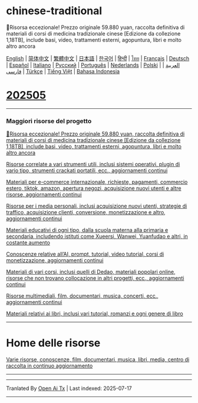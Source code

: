 # chinese-traditional
🎁Risorsa eccezionale! Prezzo originale 59.880 yuan, raccolta definitiva di materiali di corsi di medicina tradizionale cinese [Edizione da collezione 1,18TB], include basi, video, trattamenti esterni, agopuntura, libri e molto altro ancora

[English](https://openaitx.github.io/view.html?user=mswnlz&project=chinese-traditional&lang=en) | [简体中文](https://openaitx.github.io/view.html?user=mswnlz&project=chinese-traditional&lang=zh-CN) | [繁體中文](https://openaitx.github.io/view.html?user=mswnlz&project=chinese-traditional&lang=zh-TW) | [日本語](https://openaitx.github.io/view.html?user=mswnlz&project=chinese-traditional&lang=ja) | [한국어](https://openaitx.github.io/view.html?user=mswnlz&project=chinese-traditional&lang=ko) | [हिन्दी](https://openaitx.github.io/view.html?user=mswnlz&project=chinese-traditional&lang=hi) | [ไทย](https://openaitx.github.io/view.html?user=mswnlz&project=chinese-traditional&lang=th) | [Français](https://openaitx.github.io/view.html?user=mswnlz&project=chinese-traditional&lang=fr) | [Deutsch](https://openaitx.github.io/view.html?user=mswnlz&project=chinese-traditional&lang=de) | [Español](https://openaitx.github.io/view.html?user=mswnlz&project=chinese-traditional&lang=es) | [Italiano](https://openaitx.github.io/view.html?user=mswnlz&project=chinese-traditional&lang=it) | [Русский](https://openaitx.github.io/view.html?user=mswnlz&project=chinese-traditional&lang=ru) | [Português](https://openaitx.github.io/view.html?user=mswnlz&project=chinese-traditional&lang=pt) | [Nederlands](https://openaitx.github.io/view.html?user=mswnlz&project=chinese-traditional&lang=nl) | [Polski](https://openaitx.github.io/view.html?user=mswnlz&project=chinese-traditional&lang=pl) | [العربية](https://openaitx.github.io/view.html?user=mswnlz&project=chinese-traditional&lang=ar) | [فارسی](https://openaitx.github.io/view.html?user=mswnlz&project=chinese-traditional&lang=fa) | [Türkçe](https://openaitx.github.io/view.html?user=mswnlz&project=chinese-traditional&lang=tr) | [Tiếng Việt](https://openaitx.github.io/view.html?user=mswnlz&project=chinese-traditional&lang=vi) | [Bahasa Indonesia](https://openaitx.github.io/view.html?user=mswnlz&project=chinese-traditional&lang=id)

# [202505](https://raw.githubusercontent.com/mswnlz/chinese-traditional/main/202505.md)


---------------
### Maggiori risorse del progetto

[🎁Risorsa eccezionale! Prezzo originale 59.880 yuan, raccolta definitiva di materiali di corsi di medicina tradizionale cinese [Edizione da collezione 1,18TB], include basi, video, trattamenti esterni, agopuntura, libri e molto altro ancora](https://github.com/mswnlz/chinese-traditional)

[Risorse correlate a vari strumenti utili, inclusi sistemi operativi, plugin di vario tipo, strumenti crackati portatili, ecc., aggiornamenti continui](https://github.com/mswnlz/tools)


[Materiali per e-commerce internazionale, richieste, pagamenti, commercio estero, tiktok, amazon, apertura negozi, acquisizione nuovi utenti e altre risorse, aggiornamenti continui](https://github.com/mswnlz/cross-border)

[Risorse per i media personali, inclusi acquisizione nuovi utenti, strategie di traffico, acquisizione clienti, conversione, monetizzazione e altro, aggiornamenti continui](https://github.com/mswnlz/self-media)

[Materiali educativi di ogni tipo, dalla scuola materna alla primaria e secondaria, includendo istituti come Xueersi, Wanwei, Yuanfudao e altri, in costante aumento](https://github.com/mswnlz/edu-knowlege)

[Conoscenze relative all’AI, prompt, tutorial, video tutorial, corsi di monetizzazione, aggiornamenti continui](https://github.com/mswnlz/AIknowledge)

[Materiali di vari corsi, inclusi quelli di Dedao, materiali popolari online, risorse che non trovano collocazione in altri progetti, ecc., aggiornamenti continui](https://github.com/mswnlz/curriculum)

[Risorse multimediali, film, documentari, musica, concerti, ecc., aggiornamenti continui](https://github.com/mswnlz/movies)

[Materiali relativi ai libri, inclusi vari tutorial, romanzi e ogni genere di libro](https://github.com/mswnlz/book)


---------------

# Home delle risorse
[Varie risorse, conoscenze, film, documentari, musica, libri, media, centro di raccolta in continuo aggiornamento](https://github.com/mswnlz)

---------------





---

Tranlated By [Open Ai Tx](https://github.com/OpenAiTx/OpenAiTx) | Last indexed: 2025-07-17

---